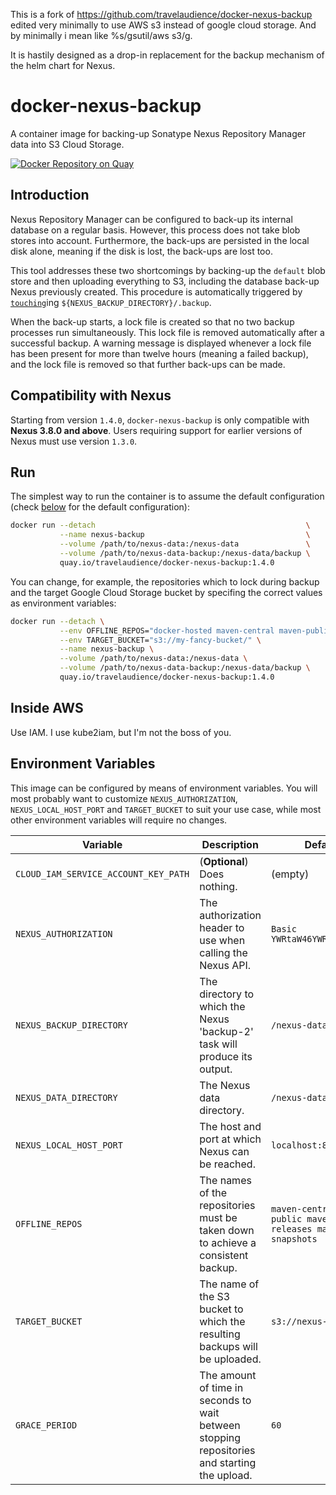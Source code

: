 This is a fork of https://github.com/travelaudience/docker-nexus-backup edited very minimally to
use AWS s3 instead of google cloud storage.
And by minimally i mean like %s/gsutil/aws s3/g.

It is hastily designed as a drop-in replacement for the backup mechanism of the helm chart for Nexus.

# docker-nexus-backup

A container image for backing-up Sonatype Nexus Repository Manager data into S3 Cloud Storage.

[![Docker Repository on Quay](https://quay.io/repository/travelaudience/docker-nexus-backup/status "Docker Repository on Quay")](https://quay.io/repository/travelaudience/docker-nexus-backup)

## Introduction

Nexus Repository Manager can be configured to back-up its internal database on
a regular basis. However, this process does not take blob stores into account.
Furthermore, the back-ups are persisted in the local disk alone, meaning if
the disk is lost, the back-ups are lost too.

This tool addresses these two shortcomings by backing-up the `default` blob
store and then uploading everything to S3, including the database back-up
Nexus previously created. This procedure is automatically triggered by
[`touching`](https://en.wikipedia.org/wiki/Touch_(Unix))ing
`${NEXUS_BACKUP_DIRECTORY}/.backup`.

When the back-up starts, a lock file is created so that no two backup processes
run simultaneously. This lock file is removed automatically after a successful
backup. A warning message is displayed whenever a lock file has been present for
more than twelve hours (meaning a failed backup), and the lock file is removed
so that further back-ups can be made.

## Compatibility with Nexus

Starting from version `1.4.0`, `docker-nexus-backup` is only compatible with **Nexus 3.8.0 and above**. Users requiring support for earlier versions of Nexus must use version `1.3.0`.

## Run

The simplest way to run the container is to assume the default configuration
(check [below](#environment-variables) for the default configuration):

```bash
docker run --detach                                               \
           --name nexus-backup                                    \
           --volume /path/to/nexus-data:/nexus-data               \
           --volume /path/to/nexus-data-backup:/nexus-data/backup \
           quay.io/travelaudience/docker-nexus-backup:1.4.0
```

You can change, for example, the repositories which to lock during backup and
the target Google Cloud Storage bucket by specifing the correct values as
environment variables:

```bash
docker run --detach \
           --env OFFLINE_REPOS="docker-hosted maven-central maven-public maven-releases maven-snapshots" \
           --env TARGET_BUCKET="s3://my-fancy-bucket/" \
           --name nexus-backup \
           --volume /path/to/nexus-data:/nexus-data \
           --volume /path/to/nexus-data-backup:/nexus-data/backup \
           quay.io/travelaudience/docker-nexus-backup:1.4.0
```

## Inside AWS

Use IAM. I use kube2iam, but I'm not the boss of you.

## Environment Variables

This image can be configured by means of environment variables. You will most
probably want to customize `NEXUS_AUTHORIZATION`, `NEXUS_LOCAL_HOST_PORT` and
`TARGET_BUCKET` to suit your use case, while most other environment variables
will require no changes.

| Variable                             | Description                                                                                   | Default                                                     |
|--------------------------------------|-----------------------------------------------------------------------------------------------|-------------------------------------------------------------|
| `CLOUD_IAM_SERVICE_ACCOUNT_KEY_PATH` | (**Optional**) Does nothing.                                                                  | (empty)                                                     |
| `NEXUS_AUTHORIZATION`                | The authorization header to use when calling the Nexus API.                                   | `Basic YWRtaW46YWRtaW4xMjMK`                                |
| `NEXUS_BACKUP_DIRECTORY`             | The directory to which the Nexus 'backup-2' task will produce its output.                     | `/nexus-data/backup`                                        |
| `NEXUS_DATA_DIRECTORY`               | The Nexus data directory.                                                                     | `/nexus-data`                                               |
| `NEXUS_LOCAL_HOST_PORT`              | The host and port at which Nexus can be reached.                                              | `localhost:8081`                                            |
| `OFFLINE_REPOS`                      | The names of the repositories must be taken down to achieve a consistent backup.              | `maven-central maven-public maven-releases maven-snapshots` |
| `TARGET_BUCKET`                      | The name of the S3 bucket to which the resulting backups will be uploaded.                   | `s3://nexus-backup`                                         |
| `GRACE_PERIOD`                       | The amount of time in seconds to wait between stopping repositories and starting the upload.  | `60`                                                        |
